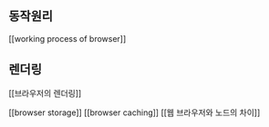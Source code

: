 
## 동작원리
[[working process of browser]]

## 렌더링
[[브라우저의 렌더링]]


[[browser storage]]
[[browser caching]]
[[웹 브라우저와 노드의 차이]]